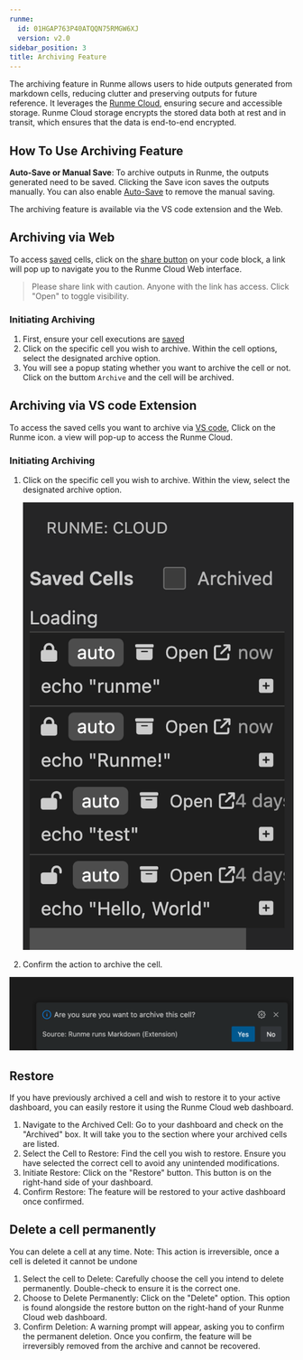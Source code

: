 ```yaml
---
runme:
  id: 01HGAP763P40ATQQN75RMGW6XJ
  version: v2.0
sidebar_position: 3
title: Archiving Feature
---
```


The archiving feature in Runme allows users to hide outputs generated from markdown cells, reducing clutter and preserving outputs for future reference. It leverages the [Runme Cloud](https://app.runme.dev/welcome), ensuring secure and accessible storage. Runme Cloud storage encrypts the stored data both at rest and in transit, which ensures that the data is end-to-end encrypted.

## How To Use Archiving Feature

**Auto-Save or Manual Save**: To archive outputs in Runme, the outputs generated need to be saved. Clicking the Save icon saves the outputs manually. You can also enable [Auto-Save](../configuration/auto-save) to remove the manual saving.

The archiving feature is available via the VS code extension and the Web.

## Archiving via Web

To access [saved](../configuration/auto-save) cells, click on the [share button](https://app.runme.dev/getting-started) on your code block, a link will pop up to navigate you to the Runme Cloud Web interface.

> Please share link with caution. Anyone with the link has access. Click "Open" to toggle visibility.

### Initiating Archiving

1. First, ensure your cell executions are [saved](../configuration/auto-save)
2. Click on the specific cell you wish to archive. Within the cell options, select the designated archive option.
3. You will see a popup stating whether you want to archive the cell or not. Click on the buttom `Archive` and the cell will be archived.

## Archiving via VS code Extension

To access the saved cells you want to archive via [VS code](../getting-started/vs-code), Click on the Runme icon. a view will pop-up to access the Runme Cloud.

### Initiating Archiving

1. Click on the specific cell you wish to archive. Within the view, select the designated archive option.

   ![confirm-archving](../../static/img/Archiving-Runme-clouds.png)

2. Confirm the action to archive the cell.

![vscode-archiving](../../static/img/vscode-archiving.png)

## Restore

If you have previously archived a cell and wish to restore it to your active dashboard,  you can easily restore it using the Runme Cloud web dashboard.

1. Navigate to the Archived Cell: Go to your dashboard and check on the "Archived" box. It will take you to the section where your archived cells are listed.
2. Select the Cell to Restore: Find the cell you wish to restore. Ensure you have selected the correct cell to avoid any unintended modifications.
3. Initiate Restore: Click on the "Restore" button. This button is on the right-hand side of your dashboard.
4. Confirm Restore: The feature will be restored to your active dashboard once confirmed.

## Delete a cell permanently

You can delete a cell at any time. Note: This action is irreversible, once a cell is deleted it cannot be undone

1. Select the cell to Delete: Carefully choose the cell you intend to delete permanently. Double-check to ensure it is the correct one.
2. Choose to Delete Permanently: Click on the "Delete" option. This option is found alongside the restore button on the right-hand of your Runme Cloud web dashboard.
3. Confirm Deletion: A warning prompt will appear, asking you to confirm the permanent deletion. Once you confirm, the feature will be irreversibly removed from the archive and cannot be recovered.
